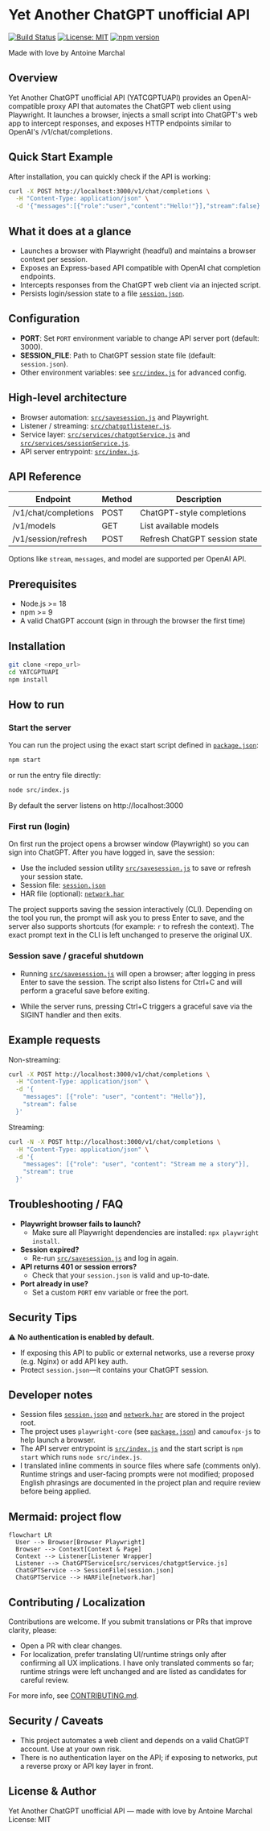 # Yet Another ChatGPT unofficial API

[![Build Status](https://img.shields.io/badge/build-passing-brightgreen)](https://shields.io/) [![License: MIT](https://img.shields.io/badge/License-MIT-yellow.svg)](https://opensource.org/licenses/MIT) [![npm version](https://img.shields.io/npm/v/npm.svg)](https://www.npmjs.com/)

Made with love by Antoine Marchal

## Overview

Yet Another ChatGPT unofficial API (YATCGPTUAPI) provides an OpenAI-compatible proxy API that automates the ChatGPT web client using Playwright. It launches a browser, injects a small script into ChatGPT's web app to intercept responses, and exposes HTTP endpoints similar to OpenAI's /v1/chat/completions.

## Quick Start Example

After installation, you can quickly check if the API is working:

```bash
curl -X POST http://localhost:3000/v1/chat/completions \
  -H "Content-Type: application/json" \
  -d '{"messages":[{"role":"user","content":"Hello!"}],"stream":false}'
```

## What it does at a glance

- Launches a browser with Playwright (headful) and maintains a browser context per session.
- Exposes an Express-based API compatible with OpenAI chat completion endpoints.
- Intercepts responses from the ChatGPT web client via an injected script.
- Persists login/session state to a file [`session.json`](session.json:1).

## Configuration

- **PORT**: Set `PORT` environment variable to change API server port (default: 3000).
- **SESSION_FILE**: Path to ChatGPT session state file (default: `session.json`).
- Other environment variables: see [`src/index.js`](src/index.js:1) for advanced config.

## High-level architecture

- Browser automation: [`src/savesession.js`](src/savesession.js:1) and Playwright.
- Listener / streaming: [`src/chatgptlistener.js`](src/chatgptlistener.js:1).
- Service layer: [`src/services/chatgptService.js`](src/services/chatgptService.js:1) and [`src/services/sessionService.js`](src/services/sessionService.js:1).
- API server entrypoint: [`src/index.js`](src/index.js:1).

## API Reference

| Endpoint                 | Method | Description                   |
|--------------------------|--------|-------------------------------|
| /v1/chat/completions     | POST   | ChatGPT-style completions     |
| /v1/models               | GET    | List available models         |
| /v1/session/refresh      | POST   | Refresh ChatGPT session state |

Options like `stream`, `messages`, and model are supported per OpenAI API.

## Prerequisites

- Node.js >= 18
- npm >= 9
- A valid ChatGPT account (sign in through the browser the first time)

## Installation

```bash
git clone <repo_url>
cd YATCGPTUAPI
npm install
```

## How to run

### Start the server

You can run the project using the exact start script defined in [`package.json`](package.json:1):

```bash
npm start
```

or run the entry file directly:

```bash
node src/index.js
```

By default the server listens on http://localhost:3000

### First run (login)

On first run the project opens a browser window (Playwright) so you can sign into ChatGPT. After you have logged in, save the session:

- Use the included session utility [`src/savesession.js`](src/savesession.js:1) to save or refresh your session state.
- Session file: [`session.json`](session.json:1)
- HAR file (optional): [`network.har`](network.har:1)

The project supports saving the session interactively (CLI). Depending on the tool you run, the prompt will ask you to press Enter to save, and the server also supports shortcuts (for example: `r` to refresh the context). The exact prompt text in the CLI is left unchanged to preserve the original UX.

### Session save / graceful shutdown

- Running [`src/savesession.js`](src/savesession.js:1) will open a browser; after logging in press Enter to save the session. The script also listens for Ctrl+C and will perform a graceful save before exiting.

- While the server runs, pressing Ctrl+C triggers a graceful save via the SIGINT handler and then exits.

## Example requests

Non-streaming:

```bash
curl -X POST http://localhost:3000/v1/chat/completions \
  -H "Content-Type: application/json" \
  -d '{
    "messages": [{"role": "user", "content": "Hello"}],
    "stream": false
  }'
```

Streaming:

```bash
curl -N -X POST http://localhost:3000/v1/chat/completions \
  -H "Content-Type: application/json" \
  -d '{
    "messages": [{"role": "user", "content": "Stream me a story"}],
    "stream": true
  }'
```

## Troubleshooting / FAQ

- **Playwright browser fails to launch?**
  - Make sure all Playwright dependencies are installed: `npx playwright install`.
- **Session expired?**
  - Re-run [`src/savesession.js`](src/savesession.js:1) and log in again.
- **API returns 401 or session errors?**
  - Check that your `session.json` is valid and up-to-date.
- **Port already in use?**
  - Set a custom `PORT` env variable or free the port.

## Security Tips

:warning: **No authentication is enabled by default.**
- If exposing this API to public or external networks, use a reverse proxy (e.g. Nginx) or add API key auth.
- Protect `session.json`—it contains your ChatGPT session.

## Developer notes

- Session files [`session.json`](session.json:1) and [`network.har`](network.har:1) are stored in the project root.
- The project uses `playwright-core` (see [`package.json`](package.json:1)) and `camoufox-js` to help launch a browser.
- The API server entrypoint is [`src/index.js`](src/index.js:1) and the start script is `npm start` which runs `node src/index.js`.
- I translated inline comments in source files where safe (comments only). Runtime strings and user-facing prompts were not modified; proposed English phrasings are documented in the project plan and require review before being applied.

## Mermaid: project flow

```mermaid
flowchart LR
  User --> Browser[Browser Playwright]
  Browser --> Context[Context & Page]
  Context --> Listener[Listener Wrapper]
  Listener --> ChatGPTService[src/services/chatgptService.js]
  ChatGPTService --> SessionFile[session.json]
  ChatGPTService --> HARFile[network.har]
```

## Contributing / Localization

Contributions are welcome. If you submit translations or PRs that improve clarity, please:

- Open a PR with clear changes.
- For localization, prefer translating UI/runtime strings only after confirming all UX implications. I have only translated comments so far; runtime strings were left unchanged and are listed as candidates for careful review.

For more info, see [CONTRIBUTING.md](CONTRIBUTING.md).

## Security / Caveats

- This project automates a web client and depends on a valid ChatGPT account. Use at your own risk.
- There is no authentication layer on the API; if exposing to networks, put a reverse proxy or API key layer in front.

## License & Author

Yet Another ChatGPT unofficial API — made with love by Antoine Marchal
License: MIT
